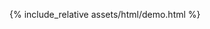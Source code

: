 <script>
	var groups = [
		/* projects */
		[
			{% for project in site.data.egjs.projects %}
			{
				name: "{{project.name}}",
				url: "{{project.url}}",
				target: "{{project.target}}",
			},
			{% endfor %}
		0],
		/* layouts */
		[
			{% for layout in site.data.egjs.layouts %}
			/* {{layout.name}} */
			{% for demo in layout.demos %}
			{
				name: "{{demo.name}}",
				url: "./assets/html/{{demo.target}}.html",
				target: "{{demo.target}}",
			},
			{% endfor %}
			{% endfor %}
		0],
		/* reacts */
		[
			{% for demo in site.data.egjs.reacts %}
			{
				name: "{{demo.name}}",
				url: "{{demo.url}}",
				target: "{{demo.target}}",
			},
			{% endfor %}
		0],
	];
</script>
{% include_relative assets/html/demo.html %}